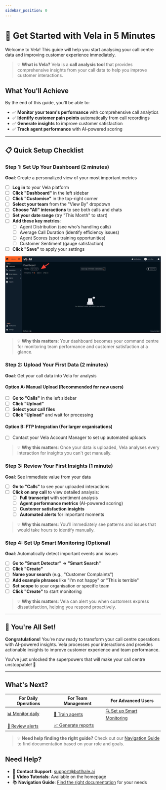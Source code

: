 ```yaml
---
sidebar_position: 0
---
```


# 🚀 Get Started with Vela in 5 Minutes

Welcome to Vela! This guide will help you start analysing your call centre data and improving customer experience immediately.

> 💡 **What is Vela?** Vela is a **call analysis tool** that provides comprehensive insights from your call data to help you improve customer interactions.

## What You'll Achieve

By the end of this guide, you'll be able to:
- ✅ **Monitor your team's performance** with comprehensive call analytics
- ✅ **Identify customer pain points** automatically from call recordings
- ✅ **Generate insights** to improve customer satisfaction
- ✅ **Track agent performance** with AI-powered scoring

---

## 📋 Quick Setup Checklist

### Step 1: Set Up Your Dashboard (2 minutes)
**Goal**: Create a personalized view of your most important metrics

- [ ] **Log in** to your Vela platform
- [ ] **Click "Dashboard"** in the left sidebar
- [ ] **Click "Customise"** in the top-right corner
- [ ] **Select your team** from the "View By" dropdown
- [ ] **Choose "All" interactions** to see both calls and chats
- [ ] **Set your date range** (try "This Month" to start)
- [ ] **Add these key metrics**:
  - [ ] Agent Distribution (see who's handling calls)
  - [ ] Average Call Duration (identify efficiency issues)
  - [ ] Agent Scores (spot training opportunities)
  - [ ] Customer Sentiment (gauge satisfaction)
- [ ] **Click "Save"** to apply your settings

![Dashboard Setup - Screenshot showing the Vela dashboard customization interface with team selection and metric configuration options](../img/screenshots/dashboard01.png)

> 💡 **Why this matters**: Your dashboard becomes your command centre for monitoring team performance and customer satisfaction at a glance.

### Step 2: Upload Your First Data (2 minutes)
**Goal**: Get your call data into Vela for analysis

#### Option A: Manual Upload (Recommended for new users)
- [ ] **Go to "Calls"** in the left sidebar
- [ ] **Click "Upload"**
- [ ] **Select your call files**
- [ ] **Click "Upload"** and wait for processing

#### Option B: FTP Integration (For larger organisations)
- [ ] Contact your Vela Account Manager to set up automated uploads

> 💡 **Why this matters**: Once your data is uploaded, Vela analyses every interaction for insights you can't get manually.

### Step 3: Review Your First Insights (1 minute)
**Goal**: See immediate value from your data

- [ ] **Go to "Calls"** to see your uploaded interactions
- [ ] **Click on any call** to view detailed analysis:
  - [ ] **Full transcript** with sentiment analysis
  - [ ] **Agent performance metrics** (AI-powered scoring)
  - [ ] **Customer satisfaction insights**
  - [ ] **Automated alerts** for important moments

> 💡 **Why this matters**: You'll immediately see patterns and issues that would take hours to identify manually.

### Step 4: Set Up Smart Monitoring (Optional)
**Goal**: Automatically detect important events and issues

- [ ] **Go to "Smart Detector" → "Smart Search"**
- [ ] **Click "Create"**
- [ ] **Name your search** (e.g., "Customer Complaints")
- [ ] **Add example phrases** like "I'm not happy" or "This is terrible"
- [ ] **Set scope** to your organisation or specific team
- [ ] **Click "Create"** to start monitoring

> 💡 **Why this matters**: Vela can alert you when customers express dissatisfaction, helping you respond proactively.

---

## 🎉 You're All Set!

**Congratulations!** You're now ready to transform your call centre operations with AI-powered insights. Vela processes your interactions and provides actionable insights to improve customer experience and team performance.

You've just unlocked the superpowers that will make your call centre unstoppable! 🚀

---

## What's Next?

| **For Daily Operations** | **For Team Management** | **For Advanced Users** |
|--------------------------|-------------------------|------------------------|
| [📊 Monitor daily](./dashboard.md) | [👥 Train agents](./agents.md) | [🔍 Set up Smart Monitoring](./smart-detector-overview.md) |
| [🔔 Review alerts](./notifications.md) | [📈 Generate reports](./reports.md) |

> 💡 **Need help finding the right guide?** Check out our [Navigation Guide](./navigation-guide.md) to find documentation based on your role and goals.

## Need Help?

- 📧 **Contact Support**: support@botlhale.ai
- 🎥 **Video Tutorials**: Available on the homepage
- 📚 **Navigation Guide**: [Find the right documentation](./navigation-guide.md) for your needs
